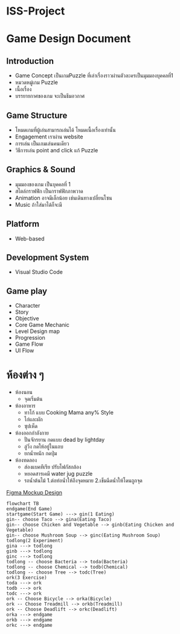 # ISS-Project

# Game Design Document

## Introduction

- Game Concept เป็นเกมPuzzle ที่เล่าเรื่องราวผ่านตัวละครเป็นมุมมองบุคคลที่1
- หมวดหมู่เกม Puzzle
- เนื้อเรื่อง 
- บรรยายกาศของเกม จะเป็นธีมอวกาศ

## Game Structure

- โหมดเกมที่ผู้เล่นสามารถเล่นได้ โหมดเนื้อเรื่องเท่านั้น
- Engagement เราผ่าน website
- การเล่น เป็นเกมเล่นคนเดียว
- วิธีการเล่น point and click แก้ Puzzle

## Graphics & Sound

- มุมมองของเกม เป็นบุคคลที่ 1
- สไตล์กราฟฟิก เป็นกราฟฟิกภาพวาด
- Animation อาจมีเล็กน้อย เช่นเดินทางเปลี่ยนโซน
- Music ถ้าใส่มาได้ก็จะมี

## Platform

- Web-based

## Development System

- Visual Studio Code

## Game play

- Character 
- Story 
- Objective 
- Core Game Mechanic 
- Level Design map 
- Progression 
- Game Flow 
- UI Flow

# ห้องต่าง ๆ

- ห้องนอน
    - จุดเริ่มต้น
- ห้องอาหาร
    - ทาโก้ แบบ Cooking Mama any% Style
    - ไก่และผัก
    - ซุปเห็ด
- ห้องออกกำลังกาย
    - ปั่นจักรยาน กดแบบ dead by lightday
    - ลู่วิ่ง กดให้อยู่ในแถบ
    - ยกน้ำหนัก กดปุ่ม
- ห้องทดลอง
    - ส่องแบคทีเรีย ปรับโฟกัสกล้อง
    - หยอดสารเคมี water jug puzzle
    - รถน้ำต้นไม้ 1.ต่อท่อน้ำให้ถึงจุดหมาย 2.เข็มฉีดน้ำให้โดนถูกจุด

[Figma Mockup Design](https://www.figma.com/file/naEJtMEKg3ZsUoGjgdbYcC/ISS?node-id=0%3A1)

```mermaid
flowchart TB
endgame(End Game)
startgame(Start Game) ---> gin(1 Eating)
gin-- choose Taco --> gina(Eating Taco)
gin-- choose Chicken and Vegetable --> ginb(Eating Chicken and Vegetable)
gin-- choose Mushroom Soup --> ginc(Eating Mushroom Soup)
todlong(2 Experiment)
gina ---> todlong
ginb ---> todlong
ginc ---> todlong
todlong -- choose Bacteria --> toda(Bacteria)
todlong -- choose Chemical --> todb(Chemical)
todlong -- choose Tree --> todc(Tree)
ork(3 Exercise)
toda ---> ork
todb ---> ork
todc ---> ork
ork -- Choose Bicycle --> orka(Bicycle)
ork -- Choose Treadmill --> orkb(Treadmill)
ork -- Choose Deadlift --> orkc(Deadlift)
orka ---> endgame
orkb ---> endgame
orkc ---> endgame
```

